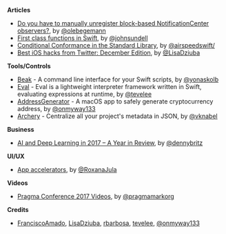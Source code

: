 **Articles**

* [Do you have to manually unregister block-based NotificationCenter observers?](https://oleb.net/blog/2018/01/notificationcenter-removeobserver/), by [@olebegemann](https://twitter.com/olebegemann)
* [First class functions in Swift](https://www.swiftbysundell.com/posts/first-class-functions-in-swift), by [@johnsundell](https://twitter.com/johnsundell)
* [Conditional Conformance in the Standard Library](https://swift.org/blog/conditional-conformance/), by [@airspeedswift/](https://twitter.com/airspeedswift/)
* [Best iOS hacks from Twitter: December Edition](http://pxlme.me/U6F-TaYh), by [@LisaDziuba](https://twitter.com/LisaDziuba)

**Tools/Controls**

* [Beak](https://github.com/yonaskolb/Beak) - A command line interface for your Swift scripts, by [@yonaskolb](https://twitter.com/yonaskolb)
* [Eval](https://github.com/tevelee/Eval) - Eval is a lightweight interpreter framework written in Swift, evaluating expressions at runtime, by [@tevelee](https://twitter.com/tevelee)
* [AddressGenerator](https://github.com/onmyway133/AddressGenerator) - A macOS app to safely generate cryptocurrency address, by [@onmyway133](https://twitter.com/onmyway133)
* [Archery](https://github.com/vknabel/Archery) - Centralize all your project's metadata in JSON, by [@vknabel](https://twitter.com/vknabel)

**Business**

* [AI and Deep Learning in 2017 – A Year in Review](http://www.wildml.com/2017/12/ai-and-deep-learning-in-2017-a-year-in-review/), by [@dennybritz](https://twitter.com/dennybritz)

**UI/UX**

* [App accelerators](http://engineering.nodesagency.com/articles/iOS/App-Accelerators/), by [@RoxanaJula](https://twitter.com/RoxanaJula)

**Videos**

* [Pragma Conference 2017 Videos](https://www.youtube.com/watch?v=yiE1R0qd1Gg&list=PLAVm70iJlMuvrV8Ut6fDQN-_X5AhPFtux), by [@pragmamarkorg](https://twitter.com/pragmamarkorg)

**Credits**

* [FranciscoAmado](https://github.com/FranciscoAmado), [LisaDziuba](https://github.com/LisaDziuba), [rbarbosa](https://github.com/rbarbosa), [tevelee](https://github.com/tevelee), [@onmyway133](https://github.com/onmyway133)
